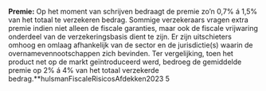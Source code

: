 **Premie:** Op het moment van schrijven bedraagt de premie zo’n 0,7% á 1,5% van het totaal te verzekeren bedrag. Sommige verzekeraars vragen extra premie indien niet alleen de fiscale garanties, maar ook de fiscale vrijwaring onderdeel van de verzekeringsbasis dient te zijn. Er zijn uitschieters omhoog en omlaag afhankelijk van de sector en de jurisdictie(s) waarin de overnamevennootschappen zich bevinden. Ter vergelijking, toen het product net op de markt geïntroduceerd werd, bedroeg de gemiddelde premie op 2% á 4% van het totaal verzekerde bedrag.**hulsmanFiscaleRisicosAfdekken2023 5